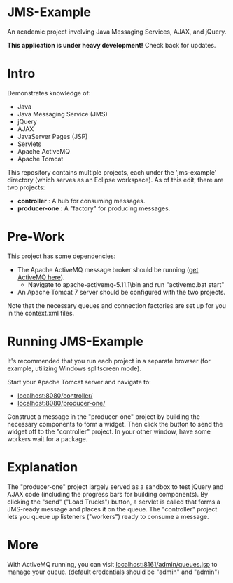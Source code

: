 # JMS-Example
An academic project involving Java Messaging Services, AJAX, and jQuery.

**This application is under heavy development!** Check back for updates.

# Intro
Demonstrates knowledge of:
- Java
- Java Messaging Service (JMS)
- jQuery
- AJAX
- JavaServer Pages (JSP)
- Servlets
- Apache ActiveMQ
- Apache Tomcat

This repository contains multiple projects, each under the 'jms-example' directory (which serves as an Eclipse workspace). As of this edit, there are two projects:
- **controller**   : A hub for consuming messages. 
- **producer-one** : A "factory" for producing messages.

# Pre-Work
This project has some dependencies:
- The Apache ActiveMQ message broker should be running ([get ActiveMQ here](http://activemq.apache.org/)).
  - Navigate to apache-activemq-5.11.1\bin and run "activemq.bat start"
- An Apache Tomcat 7 server should be configured with the two projects.

Note that the necessary queues and connection factories are set up for you in the context.xml files.

# Running JMS-Example
It's recommended that you run each project in a separate browser (for example, utilizing Windows splitscreen mode).

Start your Apache Tomcat server and navigate to: 
- [localhost:8080/controller/](http://localhost:8080/controller/)
- [localhost:8080/producer-one/](http://localhost:8080/producer-one/)

Construct a message in the "producer-one" project by building the necessary components to form a widget. Then click the button to send the widget off to the "controller" project. In your other window, have some workers wait for a package.

# Explanation
The "producer-one" project largely served as a sandbox to test jQuery and AJAX code (including the progress bars for building components). By clicking the "send" ("Load Trucks") button, a servlet is called that forms a JMS-ready message and places it on the queue. The "controller" project lets you queue up listeners ("workers") ready to consume a message.

# More
With ActiveMQ running, you can visit [localhost:8161/admin/queues.jsp](http://localhost:8161/admin/queues.jsp) to manage your queue. (default credentials should be "admin" and "admin")
